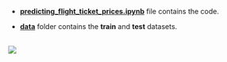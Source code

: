 - [**predicting_flight_ticket_prices.ipynb**](https://github.com/mohitr7/python-ML/blob/master/predicting-flight-ticket-prices/predicting_flight_ticket_prices.ipynb) file contains the code.


- [**data**](https://github.com/mohitr7/python-ML/tree/master/predicting-flight-ticket-prices/data) folder contains the **train** and **test** datasets.
<br><br>

![](https://raw.githubusercontent.com/mohitr7/python-ML/master/images/ticket_prices.png)
